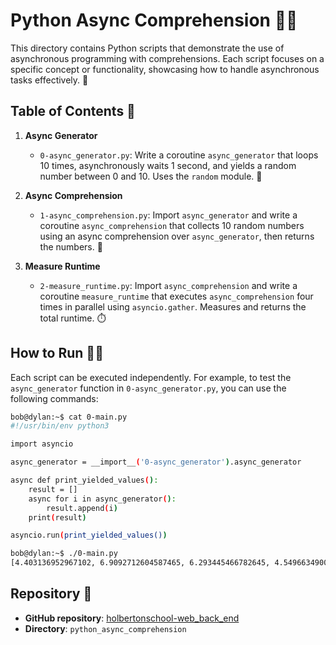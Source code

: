# Python Async Comprehension 🚀🐍

This directory contains Python scripts that demonstrate the use of asynchronous programming with comprehensions. Each script focuses on a specific concept or functionality, showcasing how to handle asynchronous tasks effectively. 🌟

## Table of Contents 📖

1. **Async Generator**
   - `0-async_generator.py`: Write a coroutine `async_generator` that loops 10 times, asynchronously waits 1 second, and yields a random number between 0 and 10. Uses the `random` module. 🎲

2. **Async Comprehension**
   - `1-async_comprehension.py`: Import `async_generator` and write a coroutine `async_comprehension` that collects 10 random numbers using an async comprehension over `async_generator`, then returns the numbers. 🔄

3. **Measure Runtime**
   - `2-measure_runtime.py`: Import `async_comprehension` and write a coroutine `measure_runtime` that executes `async_comprehension` four times in parallel using `asyncio.gather`. Measures and returns the total runtime. ⏱️

## How to Run 🏃‍♂️

Each script can be executed independently. For example, to test the `async_generator` function in `0-async_generator.py`, you can use the following commands:

```bash
bob@dylan:~$ cat 0-main.py
#!/usr/bin/env python3

import asyncio

async_generator = __import__('0-async_generator').async_generator

async def print_yielded_values():
    result = []
    async for i in async_generator():
        result.append(i)
    print(result)

asyncio.run(print_yielded_values())

bob@dylan:~$ ./0-main.py
[4.403136952967102, 6.9092712604587465, 6.293445466782645, 4.549663490048418, 4.1326571686139015, 9.99058525304903, 6.726734105473811, 9.84331704602206, 1.0067279479988345, 1.3783306401737838]
```

## Repository 📂

- **GitHub repository**: [holbertonschool-web_back_end](https://github.com/holbertonschool-web_back_end)
- **Directory**: `python_async_comprehension`
